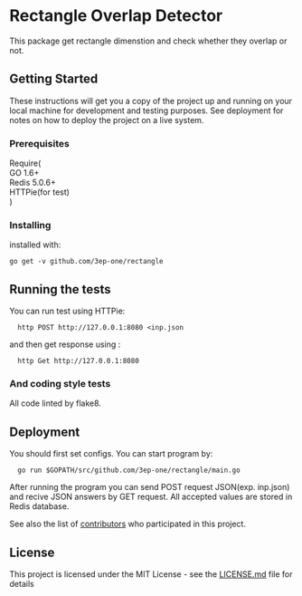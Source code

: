 # Rectangle Overlap Detector

This package get rectangle dimenstion and check whether they overlap or not.

## Getting Started

These instructions will get you a copy of the project up and running on your local machine for development and testing purposes. See deployment for notes on how to deploy the project on a live system.

### Prerequisites

Require(  
  GO 1.6+  
  Redis 5.0.6+   
  HTTPie(for test)  
        )  




### Installing

installed with:
```
go get -v github.com/3ep-one/rectangle
```

## Running the tests

You can run test using HTTPie:
```
  http POST http://127.0.0.1:8080 <inp.json
```
and then get response using :
```
  http Get http://127.0.0.1:8080
```


### And coding style tests

All code linted by flake8.

## Deployment
You should first set configs.
You can start program by:
```
  go run $GOPATH/src/github.com/3ep-one/rectangle/main.go 
```

After running the program you can send POST request JSON(exp. inp.json) and recive JSON answers by GET request.
All accepted values are stored in Redis database.

See also the list of [contributors](https://github.com/your/project/contributors) who participated in this project.

## License

This project is licensed under the MIT License - see the [LICENSE.md](LICENSE.md) file for details
